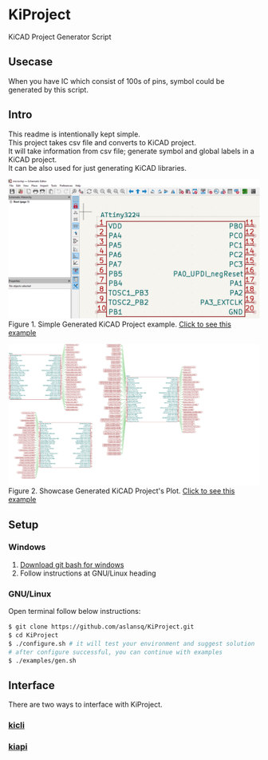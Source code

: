 # KiProject  
KiCAD Project Generator Script  
  
## Usecase  
When you have IC which consist of 100s of pins, symbol could be generated by this script.  
  
## Intro  
This readme is intentionally kept simple.  
This project takes csv file and converts to KiCAD project.  
It will take information from csv file; generate symbol and global labels in a KiCAD project.  
It can be also used for just generating KiCAD libraries.  
  
![MicrochipProject](./doc/img/schEditMicrochipProject.PNG "MicrochipProject")  
Figure 1. Simple Generated KiCAD Project example. [Click to see this example](./examples/microchip.csv)  
  
![ShowcaseProject](./doc/img/showcase.svg "ShowcaseProject")  
Figure 2. Showcase Generated KiCAD Project's Plot. [Click to see this example](./examples/showcase.py)  
  
## Setup  
  
### Windows  
1. [Download git bash for windows](https://git-scm.com/downloads/win)  
2. Follow instructions at GNU/Linux heading
  
### GNU/Linux  
Open terminal follow below instructions:  
```bash
$ git clone https://github.com/aslansq/KiProject.git
$ cd KiProject
$ ./configure.sh # it will test your environment and suggest solution
# after configure successful, you can continue with examples
$ ./examples/gen.sh
```
  
## Interface  
There are two ways to interface with KiProject.  
  
### [kicli](./doc/kicli.md)  

### [kiapi](./doc/kiapi.md)  
  
[comment]: <> (SEO optimizations)
[comment]: <> (generate KiCAD symbols from csv)
[comment]: <> (generate symbols csv)
[comment]: <> (generate KiCAD project from csv)
[comment]: <> (generate KiCAD library from csv)
[comment]: <> (generate KiCAD libraries from csv)



